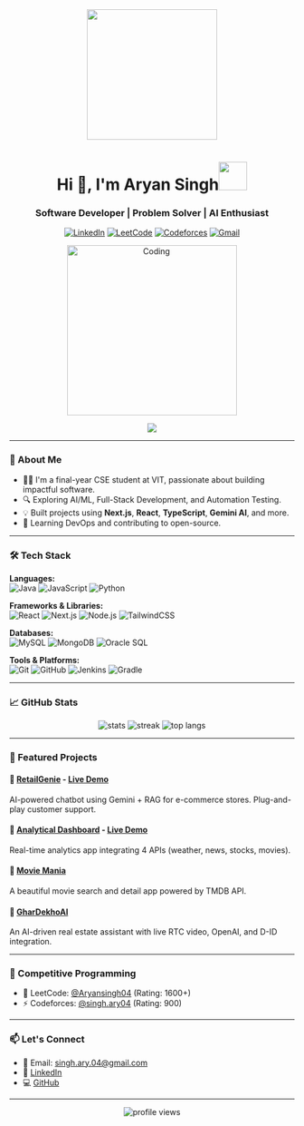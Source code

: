 <div align="center">
  <img width="230" src="https://res.cloudinary.com/ddglxo0l3/image/upload/v1631424300/Self/ezgif-5-68a1793b1a9d_yea9o1.gif" />
</div>
<h1 align="center">Hi 👋, I'm Aryan Singh<img src="https://emojis.slackmojis.com/emojis/images/1577305505/7373/hand_wave.gif?1577305505" width="50" /></h1>
<h3 align="center">Software Developer | Problem Solver | AI Enthusiast</h3>

<p align="center">
  <a href="https://www.linkedin.com/in/aryan-singh-438178219/"><img alt="LinkedIn" src="https://img.shields.io/badge/LinkedIn-blue?logo=linkedin&style=flat-square"></a>
  <a href="https://leetcode.com/Aryansingh04/"><img alt="LeetCode" src="https://img.shields.io/badge/LeetCode-FFA116?logo=leetcode&logoColor=white&style=flat-square"></a>
  <a href="https://codeforces.com/profile/singh.ary04"><img alt="Codeforces" src="https://img.shields.io/badge/Codeforces-1f8acb?style=flat-square&logo=codeforces&logoColor=white"></a>
  <a href="mailto:singh.ary.04@gmail.com"><img alt="Gmail" src="https://img.shields.io/badge/Gmail-D14836?logo=gmail&logoColor=white&style=flat-square"></a>
</p>
<div align="center">
<img  alt="Coding" width="300" src="https://i.pinimg.com/originals/81/17/8b/81178b47a8598f0c81c4799f2cdd4057.gif">
</div>
<p align="center">
  <a href="https://github.com/CodeWhiteWeb/CodeWhiteWeb"><img src="https://readme-typing-svg.herokuapp.com?color=%2336BCF7&center=true&vCenter=true&lines=Hi+%2C+welcome+to+my+Github+page;I+am+Atharv+Shukla;I+Am+A+Final+Year+Btech+Student;Full+Stack-Web+Devloper;MERN;Blockchain"></a>
</p>


---

### 🚀 About Me

- 👨‍💻 I'm a final-year CSE student at VIT, passionate about building impactful software.
- 🔍 Exploring AI/ML, Full-Stack Development, and Automation Testing.
- 💡 Built projects using **Next.js**, **React**, **TypeScript**, **Gemini AI**, and more.
- 🌱 Learning DevOps and contributing to open-source.

---

### 🛠️ Tech Stack

**Languages:**  
![Java](https://img.shields.io/badge/-Java-007396?logo=java&logoColor=white&style=flat-square)
![JavaScript](https://img.shields.io/badge/-JavaScript-F7DF1E?logo=javascript&logoColor=black&style=flat-square)
![Python](https://img.shields.io/badge/-Python-3776AB?logo=python&logoColor=white&style=flat-square)

**Frameworks & Libraries:**  
![React](https://img.shields.io/badge/-React-61DAFB?logo=react&logoColor=black&style=flat-square)
![Next.js](https://img.shields.io/badge/-Next.js-000000?logo=nextdotjs&logoColor=white&style=flat-square)
![Node.js](https://img.shields.io/badge/-Node.js-339933?logo=nodedotjs&logoColor=white&style=flat-square)
![TailwindCSS](https://img.shields.io/badge/-TailwindCSS-06B6D4?logo=tailwindcss&logoColor=white&style=flat-square)

**Databases:**  
![MySQL](https://img.shields.io/badge/-MySQL-4479A1?logo=mysql&logoColor=white&style=flat-square)
![MongoDB](https://img.shields.io/badge/-MongoDB-47A248?logo=mongodb&logoColor=white&style=flat-square)
![Oracle SQL](https://img.shields.io/badge/-OracleSQL-F80000?logo=oracle&logoColor=white&style=flat-square)

**Tools & Platforms:**  
![Git](https://img.shields.io/badge/-Git-F05032?logo=git&logoColor=white&style=flat-square)
![GitHub](https://img.shields.io/badge/-GitHub-181717?logo=github&logoColor=white&style=flat-square)
![Jenkins](https://img.shields.io/badge/-Jenkins-D24939?logo=jenkins&logoColor=white&style=flat-square)
![Gradle](https://img.shields.io/badge/-Gradle-02303A?logo=gradle&logoColor=white&style=flat-square)

---

### 📈 GitHub Stats

<p align="center">
  <img src="https://github-readme-stats.vercel.app/api?username=aryan-s-ingh&show_icons=true&theme=radical" alt="stats" />
  <img src="https://github-readme-streak-stats.herokuapp.com/?user=aryan-s-ingh&theme=radical" alt="streak" />
  <img src="https://github-readme-stats.vercel.app/api/top-langs/?username=aryan-s-ingh&layout=compact&theme=radical" alt="top langs" />
</p>

---

### 💼 Featured Projects

#### 🔹 [RetailGenie](https://github.com/aryan-s-ingh/RetailGenie) - [Live Demo](https://retailgenie.vercel.app/)
AI-powered chatbot using Gemini + RAG for e-commerce stores. Plug-and-play customer support.

#### 🔹 [Analytical Dashboard](https://github.com/aryan-s-ingh/Analytical-dashboard) - [Live Demo](https://aryan-singh-analytical-dashboard.vercel.app/)
Real-time analytics app integrating 4 APIs (weather, news, stocks, movies).

#### 🔹 [Movie Mania](https://github.com/aryan-s-ingh/movie-mania)
A beautiful movie search and detail app powered by TMDB API.

#### 🔹 [GharDekhoAI](https://github.com/aryan-s-ingh/GharDekhoAI)
An AI-driven real estate assistant with live RTC video, OpenAI, and D-ID integration.

---

### 🎯 Competitive Programming

- 🧠 LeetCode: [@Aryansingh04](https://leetcode.com/Aryansingh04) (Rating: 1600+)
- ⚡ Codeforces: [@singh.ary04](https://codeforces.com/profile/singh.ary04) (Rating: 900)

---

### 📫 Let's Connect

- 📧 Email: singh.ary.04@gmail.com  
- 💼 [LinkedIn](https://www.linkedin.com/in/aryan-singh-438178219/)  
- 💻 [GitHub](https://github.com/aryan-s-ingh)

---

<p align="center">
  <img src="https://komarev.com/ghpvc/?username=aryan-s-ingh&style=flat-square" alt="profile views" />
</p>
